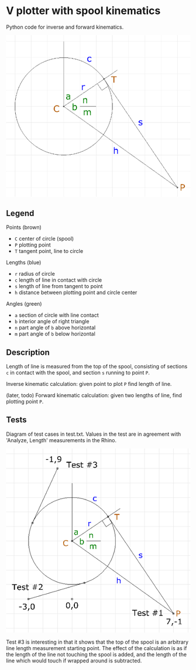 # V plotter with spool kinematics

Python code for inverse and forward kinematics.

![calculationdiagram](spool.PNG "Calculation Diagram")

## Legend

Points (brown)
- `C` center of circle (spool)
- `P` plotting point
- `T` tangent point, line to circle

Lengths (blue)
- `r` radius of circle
- `c` length of line in contact with circle
- `s` length of line from tangent to point
- `h` distance between plotting point and circle center

Angles (green)
- `a` section of circle with line contact
- `b` interior angle of right triangle
- `n` part angle of `b` above horizontal
- `m` part angle of `b` below horizontal

## Description

Length of line is measured from the top of the spool, consisting
of sections `c` in contact with the spool, and section `s` running
to point `P`.

Inverse kinematic calculation: given point to plot `P` find length
of line.

(later, todo) Forward kinematic calculation: given two lengths of line, find
plotting point `P`.

## Tests

Diagram of test cases in test.txt. Values in the test are in
agreement with 'Analyze, Length' measurements in the Rhino.

![testsdiagram](tests.PNG "Tests Diagram")

Test #3 is interesting in that it shows that the top of the spool is an
arbitrary line length measurement starting point.
The effect of the calculation is as if the length of the line
not touching the spool is added, and the length of the line which
would touch if wrapped around is subtracted.